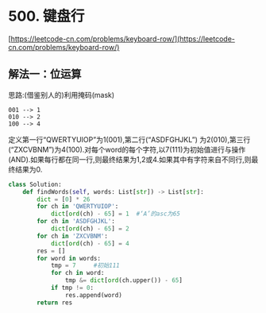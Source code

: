 # 500. 键盘行

[https://leetcode-cn.com/problems/keyboard-row/](https://leetcode-cn.com/problems/keyboard-row/)

## 解法一：位运算

思路:\(借鉴别人的\)利用掩码\(mask\)

```text
001 --> 1
010 --> 2 
100 --> 4
```

定义第一行“QWERTYUIOP”为1\(001\),第二行\(“ASDFGHJKL”\) 为2\(010\),第三行 \(“ZXCVBNM”\)为4\(100\).对每个word的每个字符,以7\(111\)为初始值进行与操作\(AND\).如果每行都在同一行,则最终结果为1,2或4.如果其中有字符来自不同行,则最终结果为0.

```python
class Solution:
    def findWords(self, words: List[str]) -> List[str]:
        dict = [0] * 26
        for ch in 'QWERTYUIOP':
            dict[ord(ch) - 65] = 1  #‘A’的asc为65
        for ch in 'ASDFGHJKL':
            dict[ord(ch) - 65] = 2
        for ch in 'ZXCVBNM':
            dict[ord(ch) - 65] = 4
        res = []
        for word in words:
            tmp = 7     #初始111
            for ch in word:
                tmp &= dict[ord(ch.upper()) - 65]
            if tmp != 0:
                res.append(word)
        return res
```


